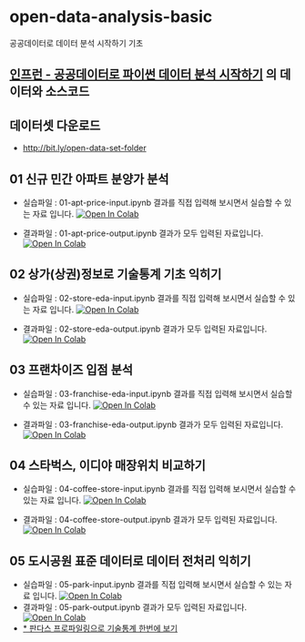 # open-data-analysis-basic
공공데이터로 데이터 분석 시작하기 기초

## [인프런 - 공공데이터로 파이썬 데이터 분석 시작하기](https://www.inflearn.com/course/%EA%B3%B5%EA%B3%B5%EB%8D%B0%EC%9D%B4%ED%84%B0%EB%A1%9C-%ED%8C%8C%EC%9D%B4%EC%8D%AC-%EB%8D%B0%EC%9D%B4%ED%84%B0-%EB%B6%84%EC%84%9D-%EC%8B%9C%EC%9E%91%ED%95%98%EA%B8%B0) 의 데이터와 소스코드

## 데이터셋 다운로드
* http://bit.ly/open-data-set-folder

## 01 신규 민간 아파트 분양가 분석
* 실습파일 : 01-apt-price-input.ipynb 결과를 직접 입력해 보시면서 실습할 수 있는 자료 입니다. [![Open In Colab](https://colab.research.google.com/assets/colab-badge.svg)](https://colab.research.google.com/github/corazzon/open-data-analysis-basic/blob/master/01-apt-price-input.ipynb)

* 결과파일 : 01-apt-price-output.ipynb 결과가 모두 입력된 자료입니다. [![Open In Colab](https://colab.research.google.com/assets/colab-badge.svg)](https://colab.research.google.com/github/corazzon/open-data-analysis-basic/blob/master/01-apt-price-output.ipynb)
  
  
## 02 상가(상권)정보로 기술통계 기초 익히기

* 실습파일 : 02-store-eda-input.ipynb 결과를 직접 입력해 보시면서 실습할 수 있는 자료 입니다. [![Open In Colab](https://colab.research.google.com/assets/colab-badge.svg)](https://colab.research.google.com/github/corazzon/open-data-analysis-basic/blob/master/02-store-eda-input.ipynb)

* 결과파일 : 02-store-eda-output.ipynb 결과가 모두 입력된 자료입니다. [![Open In Colab](https://colab.research.google.com/assets/colab-badge.svg)](https://colab.research.google.com/github/corazzon/open-data-analysis-basic/blob/master/02-store-eda-output.ipynb)
 
 
 ## 03 프랜차이즈 입점 분석
 
* 실습파일 : 03-franchise-eda-input.ipynb 결과를 직접 입력해 보시면서 실습할 수 있는 자료 입니다. [![Open In Colab](https://colab.research.google.com/assets/colab-badge.svg)](https://colab.research.google.com/github/corazzon/open-data-analysis-basic/blob/master/03-franchise-eda-input.ipynb)

* 결과파일 : 03-franchise-eda-output.ipynb 결과가 모두 입력된 자료입니다. [![Open In Colab](https://colab.research.google.com/assets/colab-badge.svg)](https://colab.research.google.com/github/corazzon/open-data-analysis-basic/blob/master/03-franchise-eda-output.ipynb)
 
 
 ## 04 스타벅스, 이디야 매장위치 비교하기
  
 * 실습파일 : 04-coffee-store-input.ipynb 결과를 직접 입력해 보시면서 실습할 수 있는 자료 입니다. [![Open In Colab](https://colab.research.google.com/assets/colab-badge.svg)](https://colab.research.google.com/github/corazzon/open-data-analysis-basic/blob/master/04-coffee-store-input.ipynb)

* 결과파일 : 04-coffee-store-output.ipynb 결과가 모두 입력된 자료입니다. [![Open In Colab](https://colab.research.google.com/assets/colab-badge.svg)](https://colab.research.google.com/github/corazzon/open-data-analysis-basic/blob/master/04-coffee-store-output.ipynb)


 ## 05 도시공원 표준 데이터로 데이터 전처리 익히기
  
* 실습파일 : 05-park-input.ipynb 결과를 직접 입력해 보시면서 실습할 수 있는 자료 입니다. [![Open In Colab](https://colab.research.google.com/assets/colab-badge.svg)](https://colab.research.google.com/github/corazzon/open-data-analysis-basic/blob/master/05-park-input.ipynb)
* 결과파일 : 05-park-output.ipynb 결과가 모두 입력된 자료입니다. [![Open In Colab](https://colab.research.google.com/assets/colab-badge.svg)](https://colab.research.google.com/github/corazzon/open-data-analysis-basic/blob/master/05-park-output.ipynb)
* [* 판다스 프로파일링으로 기술통계 한번에 보기](https://corazzon.github.io/open-data-analysis-basic/05-park_pandas_profile.html)
